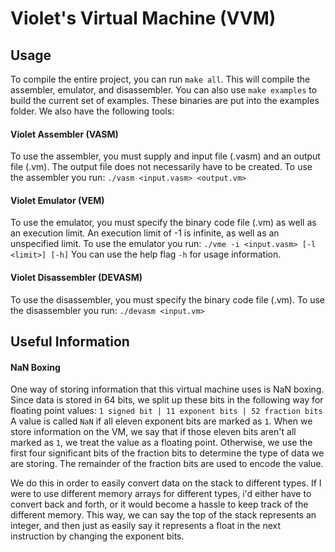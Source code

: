 # Violet's Virtual Machine (VVM)

## Usage

To compile the entire project, you can run ``make all``. This will compile the assembler, emulator, and disassembler. You can also use ``make examples`` to build the current set of examples. These binaries are put into the examples folder. We also have the following tools:

#### Violet Assembler (VASM)

To use the assembler, you must supply and input file (.vasm) and an output file (.vm). The output file does not necessarily have to be created. To use the assembler you run:
``./vasm <input.vasm> <output.vm>``

#### Violet Emulator (VEM)

To use the emulator, you must specify the binary code file (.vm) as well as an execution limit. An execution limit of -1 is infinite, as well as an unspecified limit. To use the emulator you run:
``./vme -i <input.vasm> [-l <limit>] [-h]``
You can use the help flag `-h` for usage information.

#### Violet Disassembler (DEVASM)

To use the disassembler, you must specify the binary code file (.vm). To use the disassembler you run:
``./devasm <input.vm>``

## Useful Information

#### NaN Boxing

One way of storing information that this virtual machine uses is NaN boxing. Since data is stored in 64 bits, we split up these bits in the following way for floating point values:
``1 signed bit | 11 exponent bits | 52 fraction bits``
A value is called ``NaN`` if all eleven exponent bits are marked as `1`. When we store information on the VM, we say that if those eleven bits aren't all marked as `1`, we treat the value as a floating point. Otherwise, we use the first four significant bits of the fraction bits to determine the type of data we are storing. The remainder of the fraction bits are used to encode the value.

We do this in order to easily convert data on the stack to different types. If I were to use different memory arrays for different types, i'd either have to convert back and forth, or it would become a hassle to keep track of the different memory. This way, we can say the top of the stack represents an integer, and then just as easily say it represents a float in the next instruction by changing the exponent bits.